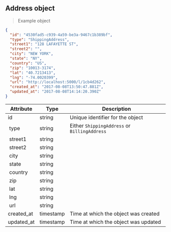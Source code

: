 ## Address object

> Example object

```json
{
  "id": "4530fad5-c939-4a59-be3a-9467c1b389bf",
  "type": "ShippingAddress",
  "street1": "128 LAFAYETTE ST",
  "street2": "",
  "city": "NEW YORK",
  "state": "NY",
  "country": "US",
  "zip": "10013-3174",
  "lat": "40.7213413",
  "lng": "-74.0020399",
  "url": "http://localhost:5000/l/1cb4d262",
  "created_at": "2017-08-08T13:50:47.881Z",
  "updated_at": "2017-08-08T14:14:20.390Z"
}
```

| Attribute  | Type     | Description |
| ---------- | -------- | ------------|
| id          | string   | Unique identifier for the object |
| type        | string | Either `ShippingAddress` or `BillingAddress` |
| street1     | string |  |
| street2     | string |  |
| city        | string |  |
| state       | string |  |
| country     | string |  |
| zip         | string |  |
| lat         | string |  |
| lng         | string |  |
| url         | string |  |
| created_at  | timestamp | Time at which the object was created |
| updated_at  | timestamp | Time at which the object was updated |
